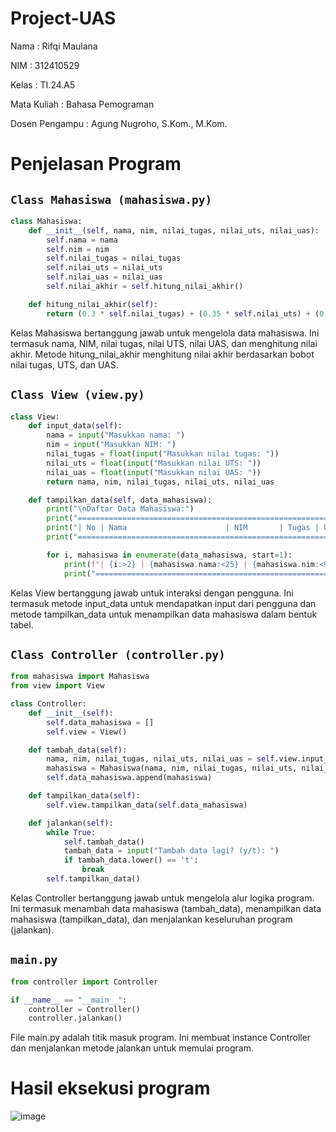 # Project-UAS

Nama : Rifqi Maulana

NIM : 312410529

Kelas : TI.24.A5

Mata Kuliah : Bahasa Pemograman

Dosen Pengampu : Agung Nugroho, S.Kom., M.Kom.

# Penjelasan Program

## ```Class Mahasiswa (mahasiswa.py)```

```python
class Mahasiswa:
    def __init__(self, nama, nim, nilai_tugas, nilai_uts, nilai_uas):
        self.nama = nama
        self.nim = nim
        self.nilai_tugas = nilai_tugas
        self.nilai_uts = nilai_uts
        self.nilai_uas = nilai_uas
        self.nilai_akhir = self.hitung_nilai_akhir()

    def hitung_nilai_akhir(self):
        return (0.3 * self.nilai_tugas) + (0.35 * self.nilai_uts) + (0.35 * self.nilai_uas)

```
Kelas Mahasiswa bertanggung jawab untuk mengelola data mahasiswa. Ini termasuk nama, NIM, nilai tugas, nilai UTS, nilai UAS, dan menghitung nilai akhir. Metode hitung_nilai_akhir menghitung nilai akhir berdasarkan bobot nilai tugas, UTS, dan UAS.

## ```Class View (view.py)```

```python
class View:
    def input_data(self):
        nama = input("Masukkan nama: ")
        nim = input("Masukkan NIM: ")
        nilai_tugas = float(input("Masukkan nilai tugas: "))
        nilai_uts = float(input("Masukkan nilai UTS: "))
        nilai_uas = float(input("Masukkan nilai UAS: "))
        return nama, nim, nilai_tugas, nilai_uts, nilai_uas

    def tampilkan_data(self, data_mahasiswa):
        print("\nDaftar Data Mahasiswa:")
        print("==========================================================================================")
        print("| No | Nama                      | NIM       | Tugas | UTS   | UAS   | Akhir             |")
        print("==========================================================================================")

        for i, mahasiswa in enumerate(data_mahasiswa, start=1):
            print(f"| {i:>2} | {mahasiswa.nama:<25} | {mahasiswa.nim:<9} | {mahasiswa.nilai_tugas:<5} | {mahasiswa.nilai_uts:<5} | {mahasiswa.nilai_uas:<5} | {mahasiswa.nilai_akhir:<17.2f} |")
            print("==========================================================================================")

```
Kelas View bertanggung jawab untuk interaksi dengan pengguna. Ini termasuk metode input_data untuk mendapatkan input dari pengguna dan metode tampilkan_data untuk menampilkan data mahasiswa dalam bentuk tabel.

## ```Class Controller (controller.py)```

```python
from mahasiswa import Mahasiswa
from view import View

class Controller:
    def __init__(self):
        self.data_mahasiswa = []
        self.view = View()

    def tambah_data(self):
        nama, nim, nilai_tugas, nilai_uts, nilai_uas = self.view.input_data()
        mahasiswa = Mahasiswa(nama, nim, nilai_tugas, nilai_uts, nilai_uas)
        self.data_mahasiswa.append(mahasiswa)

    def tampilkan_data(self):
        self.view.tampilkan_data(self.data_mahasiswa)

    def jalankan(self):
        while True:
            self.tambah_data()
            tambah_data = input("Tambah data lagi? (y/t): ")
            if tambah_data.lower() == 't':
                break
        self.tampilkan_data()

```
Kelas Controller bertanggung jawab untuk mengelola alur logika program. Ini termasuk menambah data mahasiswa (tambah_data), menampilkan data mahasiswa (tampilkan_data), dan menjalankan keseluruhan program (jalankan).

## ```main.py```

```python
from controller import Controller

if __name__ == "__main__":
    controller = Controller()
    controller.jalankan()

```
File main.py adalah titik masuk program. Ini membuat instance Controller dan menjalankan metode jalankan untuk memulai program.

# Hasil eksekusi program

![image](https://github.com/Shikilukeki/Foto/blob/main/Project%20UAS%20semester%201.png?raw=true)

